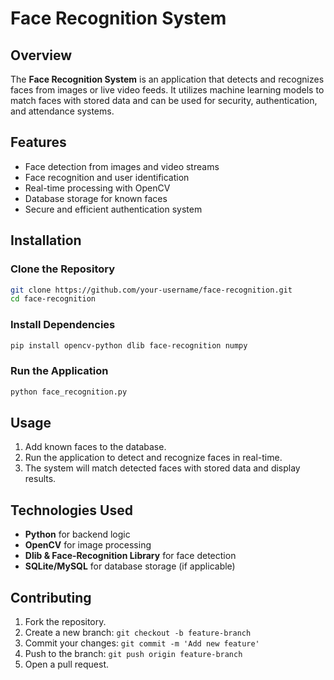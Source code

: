 # Face Recognition System

## Overview
The **Face Recognition System** is an application that detects and recognizes faces from images or live video feeds. It utilizes machine learning models to match faces with stored data and can be used for security, authentication, and attendance systems.

## Features
- Face detection from images and video streams
- Face recognition and user identification
- Real-time processing with OpenCV
- Database storage for known faces
- Secure and efficient authentication system

## Installation

### Clone the Repository
```bash
git clone https://github.com/your-username/face-recognition.git
cd face-recognition
```

### Install Dependencies
```bash
pip install opencv-python dlib face-recognition numpy
```

### Run the Application
```bash
python face_recognition.py
```

## Usage
1. Add known faces to the database.
2. Run the application to detect and recognize faces in real-time.
3. The system will match detected faces with stored data and display results.

## Technologies Used
- **Python** for backend logic
- **OpenCV** for image processing
- **Dlib & Face-Recognition Library** for face detection
- **SQLite/MySQL** for database storage (if applicable)

## Contributing
1. Fork the repository.
2. Create a new branch: `git checkout -b feature-branch`
3. Commit your changes: `git commit -m 'Add new feature'`
4. Push to the branch: `git push origin feature-branch`
5. Open a pull request.
